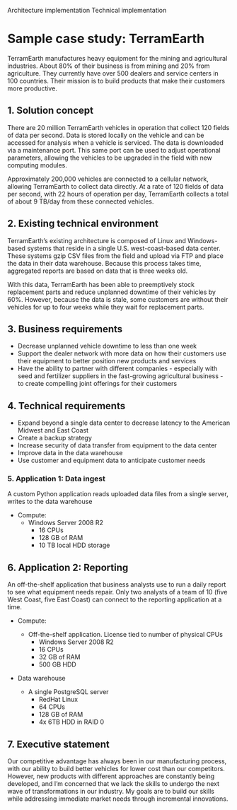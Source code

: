 Architecture implementation
Technical implementation

# Sample case study: TerramEarth

TerramEarth manufactures heavy equipment for the mining and agricultural industries. About 80% of their business is from mining and 20% from agriculture. They currently have over 500 dealers and service centers in 100 countries. Their mission is to build products that make their customers more productive.

## 1. Solution concept
There are 20 million TerramEarth vehicles in operation that collect 120 fields of data per second. Data is stored locally on the vehicle and can be accessed for analysis when a vehicle is serviced. The data is downloaded via a maintenance port. This same port can be used to adjust operational parameters, allowing the vehicles to be upgraded in the field with new computing modules.

Approximately 200,000 vehicles are connected to a cellular network, allowing TerramEarth to collect data directly. At a rate of 120 fields of data per second, with 22 hours of operation per day, TerramEarth collects a total of about 9 TB/day from these connected vehicles.

## 2. Existing technical environment
TerramEarth’s existing architecture is composed of Linux and Windows-based systems that reside in a single U.S. west-coast-based data center. These systems gzip CSV files from the field and upload via FTP and place the data in their data warehouse. Because this process takes time, aggregated reports are based on data that is three weeks old.

With this data, TerramEarth has been able to preemptively stock replacement parts and reduce unplanned downtime of their vehicles by 60%. However, because the data is stale, some customers are without their vehicles for up to four weeks while they wait for replacement parts.

## 3. Business requirements
- Decrease unplanned vehicle downtime to less than one week
- Support the dealer network with more data on how their customers use their equipment to better position new products and services
- Have the ability to partner with different companies - especially with seed and fertilizer suppliers in the fast-growing agricultural business - to create compelling joint offerings for their customers

## 4. Technical requirements
- Expand beyond a single data center to decrease latency to the American Midwest and East Coast
- Create a backup strategy
- Increase security of data transfer from equipment to the data center
- Improve data in the data warehouse
- Use customer and equipment data to anticipate customer needs

### 5. Application 1: Data ingest
A custom Python application reads uploaded data files from a single server, writes to the data warehouse

- Compute:
    - Windows Server 2008 R2
        - 16 CPUs
        - 128 GB of RAM
        - 10 TB local HDD storage

## 6. Application 2: Reporting
An off-the-shelf application that business analysts use to run a daily report to see what equipment needs repair. Only two analysts of a team of 10 (five West Coast, five East Coast) can connect to the reporting application at a time.

- Compute:
    - Off-the-shelf application. License tied to number of physical CPUs
        - Windows Server 2008 R2
        - 16 CPUs
        - 32 GB of RAM
        - 500 GB HDD
          
- Data warehouse
    - A single PostgreSQL server
        - RedHat Linux
        - 64 CPUs
        - 128 GB of RAM
        - 4x 6TB HDD in RAID 0

## 7. Executive statement
Our competitive advantage has always been in our manufacturing process, with our ability to build better vehicles for lower cost than our competitors. However, new products with different approaches are constantly being developed, and I’m concerned that we lack the skills to undergo the next wave of transformations in our industry. My goals are to build our skills while addressing immediate market needs through incremental innovations.
